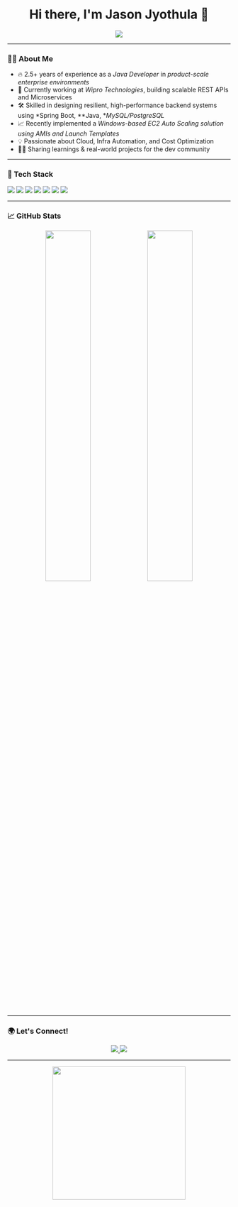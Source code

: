 <h1 align="center">Hi there, I'm Jason Jyothula 👋</h1>

<p align="center">
  <img src="https://readme-typing-svg.herokuapp.com?color=00AEEF&lines=Java+Developer;Cloud+Enthusiast;Spring+Boot+%7C+AWS+%7C+PostgreSQL+;Open+to+Product-Based+Opportunities"/>
</p>

---

### 👨‍💻 About Me

- 🔥 2.5+ years of experience as a *Java Developer* in *product-scale enterprise environments*
- 💼 Currently working at *Wipro Technologies*, building scalable REST APIs and Microservices
- 🛠 Skilled in designing resilient, high-performance backend systems using *Spring Boot, **Java, **MySQL/PostgreSQL*
- 📈 Recently implemented a *Windows-based EC2 Auto Scaling solution using AMIs and Launch Templates*
- 💡 Passionate about Cloud, Infra Automation, and Cost Optimization
- 👨‍🏫 Sharing learnings & real-world projects for the dev community

---

### 🧰 Tech Stack

<p>
  <img src="https://img.shields.io/badge/Java-007396?style=for-the-badge&logo=java&logoColor=white"/>
  <img src="https://img.shields.io/badge/Spring_Boot-6DB33F?style=for-the-badge&logo=spring-boot&logoColor=white"/>
  <img src="https://img.shields.io/badge/GCP-4285F4?style=for-the-badge&logo=google-cloud&logoColor=white"/>
  <img src="https://img.shields.io/badge/MySQL-4479A1?style=for-the-badge&logo=mysql&logoColor=white"/>
  <img src="https://img.shields.io/badge/PostgreSQL-4169E1?style=for-the-badge&logo=postgresql&logoColor=white"/>
  <img src="https://img.shields.io/badge/Bitbucket-0052CC?style=for-the-badge&logo=bitbucket&logoColor=white"/>
  <img src="https://img.shields.io/badge/Angular-DD0031?style=for-the-badge&logo=angular&logoColor=white"/>
</p>

---

### 📈 GitHub Stats

<p align="center">
  <img src="https://github-readme-stats.vercel.app/api?username=JasonJyothula&show_icons=true&theme=radical" width="45%"/>
  <img src="https://github-readme-streak-stats.herokuapp.com/?user=JasonJyothula&theme=radical" width="45%"/>
</p>

---

### 🌍 Let's Connect!

<p align="center">
  <a href="https://linkedin.com/in/jason-jyothula">
    <img src="https://img.shields.io/badge/LinkedIn-blue?style=for-the-badge&logo=linkedin&logoColor=white"/>
  </a>
  <a href="mailto:your.email@example.com">
    <img src="https://img.shields.io/badge/Gmail-D14836?style=for-the-badge&logo=gmail&logoColor=white"/>
  </a>
</p>

---

<p align="center">
  <img src="https://user-images.githubusercontent.com/90903744/197396876-594cb0aa-bf3a-4462-bb9b-754213a7f163.png" width="300"/>
</p>
